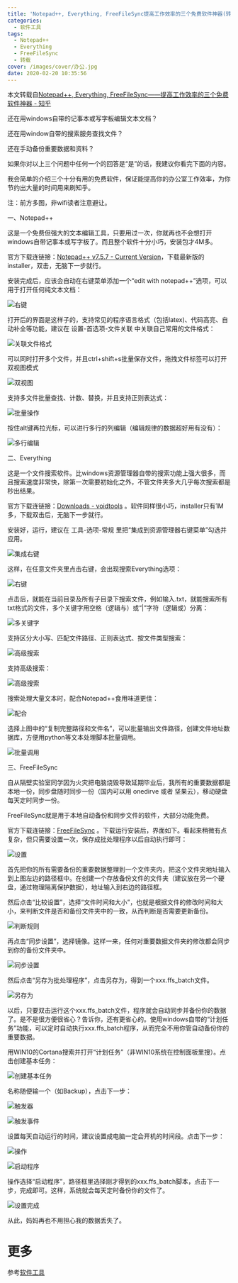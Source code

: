 ```yaml
---
title: 'Notepad++, Everything, FreeFileSync提高工作效率的三个免费软件神器(转载)'
categories:
  - 软件工具
tags:
  - Notepad++
  - Everything
  - FreeFileSync
  - 转载
cover: /images/cover/办公.jpg
date: 2020-02-20 10:35:56
---
```



本文转载自[Notepad++, Everything, FreeFileSync——提高工作效率的三个免费软件神器 - 知乎](https://zhuanlan.zhihu.com/p/38942108?utm_source=wechat_session&utm_medium=social&utm_oi=646731722364948480)

还在用windows自带的记事本或写字板编辑文本文档？

还在用window自带的搜索服务查找文件？

还在手动备份重要数据和资料？

如果你对以上三个问题中任何一个的回答是“是”的话，我建议你看完下面的内容。

我会简单的介绍三个十分有用的免费软件，保证能提高你的办公室工作效率，为你节约出大量的时间用来刷知乎。

注：前方多图，非wifi读者注意避让。

一、Notepad++

这是一个免费但强大的文本编辑工具，只要用过一次，你就再也不会想打开windows自带记事本或写字板了。而且整个软件十分小巧，安装包才4M多。

官方下载连链接：[Notepad++ v7.5.7 - Current Version](https://notepad-plus-plus.org/download)，下载最新版的installer，双击，无脑下一步就行。

安装完成后，应该会自动在右键菜单添加一个“edit with notepad++”选项，可以用于打开任何纯文本文档：

![右键](/images/Notepad-Everything-FreeFileSync提高工作效率的三个免费软件神器（转载）/2020-02-20-10-25-49.png)

打开后的界面是这样子的，支持常见的程序语言格式（包括latex)、代码高亮、自动补全等功能，建议在 设置-首选项-文件关联 中关联自己常用的文件格式：

![关联文件格式](/images/Notepad-Everything-FreeFileSync提高工作效率的三个免费软件神器（转载）/2020-02-20-10-26-08.png)

可以同时打开多个文件，并且ctrl+shift+s批量保存文件，拖拽文件标签可以打开双视图模式

![双视图](/images/Notepad-Everything-FreeFileSync提高工作效率的三个免费软件神器（转载）/2020-02-20-10-26-36.png)

支持多文件批量查找、计数、替换，并且支持正则表达式：

![批量操作](/images/Notepad-Everything-FreeFileSync提高工作效率的三个免费软件神器（转载）/2020-02-20-10-27-06.png)

按住alt键再拉光标，可以进行多行的列编辑（编辑规律的数据超好用有没有）：

![多行编辑](/images/Notepad-Everything-FreeFileSync提高工作效率的三个免费软件神器（转载）/2020-02-20-10-27-21.png)

二、Everything

这是一个文件搜索软件。比windows资源管理器自带的搜索功能上强大很多，而且搜索速度非常快，除第一次需要初始化之外，不管文件夹多大几乎每次搜索都是秒出结果。

官方下载连链接：[Downloads - voidtools](https://www.voidtools.com/downloads/) 。软件同样很小巧，installer只有1M多，下载双击后，无脑下一步就行。

安装好，运行，建议在 工具-选项-常规 里把“集成到资源管理器右键菜单”勾选并应用。

![集成右键](/images/Notepad-Everything-FreeFileSync提高工作效率的三个免费软件神器（转载）/2020-02-20-10-27-46.png)

这样，在任意文件夹里点击右键，会出现搜索Everything选项：

![右键](/images/Notepad-Everything-FreeFileSync提高工作效率的三个免费软件神器（转载）/2020-02-20-10-28-06.png)

点击后，就能在当前目录及所有子目录下搜索文件，例如输入.txt，就能搜索所有txt格式的文件，多个关键字用空格（逻辑与）或“|”字符（逻辑或）分离：

![多关键字](/images/Notepad-Everything-FreeFileSync提高工作效率的三个免费软件神器（转载）/2020-02-20-10-28-25.png)

支持区分大小写、匹配文件路径、正则表达式、按文件类型搜索：

![高级搜索](/images/Notepad-Everything-FreeFileSync提高工作效率的三个免费软件神器（转载）/2020-02-20-10-29-15.png)

支持高级搜索：

![高级搜索](/images/Notepad-Everything-FreeFileSync提高工作效率的三个免费软件神器（转载）/2020-02-20-10-29-37.png)

搜索处理大量文本时，配合Notepad++食用味道更佳：

![配合](/images/Notepad-Everything-FreeFileSync提高工作效率的三个免费软件神器（转载）/2020-02-20-10-29-57.png)

选择上图中的“复制完整路径和文件名”，可以批量输出文件路径，创建文件地址数据库，方便用python等文本处理脚本批量调用。

![批量调用](/images/Notepad-Everything-FreeFileSync提高工作效率的三个免费软件神器（转载）/2020-02-20-10-30-18.png)

三、FreeFileSync

自从隔壁实验室同学因为火灾把电脑烧毁导致延期毕业后，我所有的重要数据都是本地一份，同步盘随时同步一份（国内可以用 onedirve 或者 坚果云），移动硬盘每天定时同步一份。

FreeFileSync就是用于本地自动备份和同步文件的软件，大部分功能免费。

官方下载连链接：[FreeFileSync](https://freefilesync.org/download.php) 。下载运行安装后，界面如下。看起来稍微有点复杂，但只需要设置一次，保存成批处理程序以后自动执行即可：

![设置](/images/Notepad-Everything-FreeFileSync提高工作效率的三个免费软件神器（转载）/2020-02-20-10-32-02.png)

首先把你的所有需要备份的重要数据整理到一个文件夹内，把这个文件夹地址输入到上图左边的路径框中。在创建一个存放备份文件的文件夹（建议放在另一个硬盘，通过物理隔离保护数据），地址输入到右边的路径框。

然后点击“比较设置”，选择“文件时间和大小”，也就是根据文件的修改时间和大小，来判断文件是否和备份文件夹中的一致，从而判断是否需要更新备份。

![判断规则](/images/Notepad-Everything-FreeFileSync提高工作效率的三个免费软件神器（转载）/2020-02-20-10-32-22.png)


再点击“同步设置”，选择镜像。这样一来，任何对重要数据文件夹的修改都会同步到你的备份文件夹中。

![同步设置](/images/Notepad-Everything-FreeFileSync提高工作效率的三个免费软件神器（转载）/2020-02-20-10-32-39.png)

然后点击“另存为批处理程序”，点击另存为，得到一个xxx.ffs_batch文件。

![另存为](/images/Notepad-Everything-FreeFileSync提高工作效率的三个免费软件神器（转载）/2020-02-20-10-32-58.png)

以后，只要双击运行这个xxx.ffs_batch文件，程序就会自动同步并备份你的数据了。是不是很方便很省心？告诉你，还有更省心的。使用windows自带的“计划任务”功能，可以定时自动执行xxx.ffs_batch程序，从而完全不用你管自动备份你的重要数据。

用WIN10的Cortana搜索并打开“计划任务”（非WIN10系统在控制面板里搜）。点击创建基本任务：

![创建基本任务](/images/Notepad-Everything-FreeFileSync提高工作效率的三个免费软件神器（转载）/2020-02-20-10-33-19.png)

名称随便输一个（如Backup），点击下一步：

![触发器](/images/Notepad-Everything-FreeFileSync提高工作效率的三个免费软件神器（转载）/2020-02-20-10-33-40.png)

![触发事件](/images/Notepad-Everything-FreeFileSync提高工作效率的三个免费软件神器（转载）/2020-02-20-10-33-57.png)

设置每天自动运行的时间，建议设置成电脑一定会开机的时间段。点击下一步：

![操作](/images/Notepad-Everything-FreeFileSync提高工作效率的三个免费软件神器（转载）/2020-02-20-10-34-11.png)

![启动程序](/images/Notepad-Everything-FreeFileSync提高工作效率的三个免费软件神器（转载）/2020-02-20-10-34-23.png)

操作选择“启动程序”，路径框里选择刚才得到的xxx.ffs_batch脚本，点击下一步，完成即可。这样，系统就会每天定时备份你的文件了。

![设置完成](/images/Notepad-Everything-FreeFileSync提高工作效率的三个免费软件神器（转载）/2020-02-20-10-34-40.png)

从此，妈妈再也不用担心我的数据丢失了。

# 更多

参考[软件工具](/categories/软件工具/)